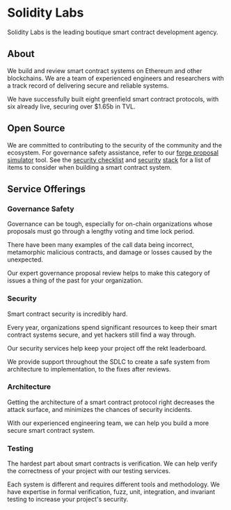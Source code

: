 # Solidity Labs

Solidity Labs is the leading boutique smart contract development agency.

## About

We build and review smart contract systems on Ethereum and other blockchains. We are a team of experienced engineers and researchers with a track record of delivering secure and reliable systems.

We have successfully built eight greenfield smart contract protocols, with six already live, securing over $1.65b in TVL.

## Open Source

We are committed to contributing to the security of the community and the ecosystem. For governance safety assistance, refer to our [forge proposal simulator](https://github.com/solidity-labs-io/forge-proposal-simulator) tool. See the [security checklist](https://github.com/solidity-labs-io/code-review-checklist) and [security](https://medium.com/@elliotfriedman3/a-security-stack-4aedd8617e8b) [stack](https://medium.com/@elliotfriedman3/a-security-stack-part-2-aaacbbf77346) for a list of items to consider when building a smart contract system.

## Service Offerings

### Governance Safety

Governance can be tough, especially for on-chain organizations whose proposals must go through a lengthy voting and time lock period.

There have been many examples of the call data being incorrect, metamorphic malicious contracts, and damage or losses caused by the unexpected.

Our expert governance proposal review helps to make this category of issues a thing of the past for your organization.

### Security

Smart contract security is incredibly hard.

Every year, organizations spend significant resources to keep their smart contract systems secure, and yet hackers still find a way through.

Our security services help keep your project off the rekt leaderboard.

We provide support throughout the SDLC to create a safe system from architecture to implementation, to the fixes after reviews.

### Architecture

Getting the architecture of a smart contract protocol right decreases the attack surface, and minimizes the chances of security incidents.

With our experienced engineering team, we can help you build a more secure smart contract system.

### Testing

The hardest part about smart contracts is verification. We can help verify the correctness of your project with our testing services.

Each system is different and requires different tools and methodology. We have expertise in formal verification, fuzz, unit, integration, and invariant testing to increase your project's security.

